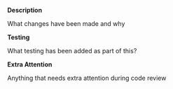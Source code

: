 **Description**

What changes have been made and why

**Testing**

What testing has been added as part of this?

**Extra Attention**

Anything that needs extra attention during code review
